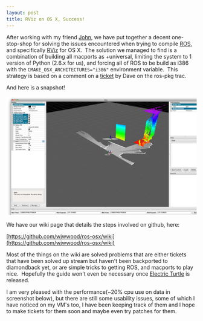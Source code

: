 ```yaml
---
layout: post
title: RViz on OS X, Success!
---
```


After working with my friend [John](http://greaterthaninfinity.com/), we have put together a decent one-stop-shop for solving the issues encountered when trying to compile [ROS](http://www.ros.org/wiki/), and specifically [RViz](http://www.ros.org/wiki/rviz) for OS X.  The solution we managed to find is a combination of building all macports as +universal, limiting the system to 1 version of Python (2.6.x for us), and forcing all of ROS to be build as i386 with the `CMAKE_OSX_ARCHITECTURES="i386"` environment variable.  This strategy is based on a comment on a [ticket](https://code.ros.org/trac/ros-pkg/ticket/4788#comment:8) by Dave on the ros-pkg trac.

And here is a snapshot!

![Running RViz on my OS X Macbook Pro](/img/rviz-on-osx.png "Running RViz on my OS X Macbook Pro")

We have our wiki page that details the steps involved on github, here:

[https://github.com/wjwwood/ros-osx/wiki](https://github.com/wjwwood/ros-osx/wiki)

Most of the things on the wiki are solved problems that are either tickets that have been solved up stream but haven't been backported to diamondback yet, or are simple tricks to getting ROS, and macports to play nice.  Hopefully the guide won't even be necessary once [Electric Turtle](http://www.ros.org/wiki/electric) is released.

I am very pleased with the performance(~20% cpu use on data in screenshot below), but there are still some usability issues, some of which I have noticed on my VM's too, I have been keeping track of them and I hope to make tickets for them soon and maybe even try patches for them.
